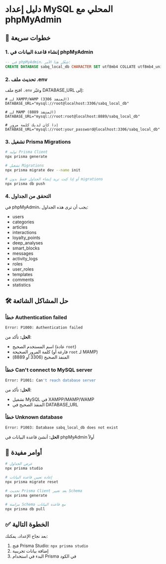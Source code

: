 # دليل إعداد MySQL المحلي مع phpMyAdmin

## 🚀 خطوات سريعة

### 1. إنشاء قاعدة البيانات في phpMyAdmin
```sql
-- في phpMyAdmin، شغّل هذا الأمر:
CREATE DATABASE sabq_local_db CHARACTER SET utf8mb4 COLLATE utf8mb4_unicode_ci;
```

### 2. تحديث ملف .env
افتح ملف `.env` وغيّر DATABASE_URL إلى:

```env
# لـ XAMPP/WAMP (المنفذ 3306)
DATABASE_URL="mysql://root@localhost:3306/sabq_local_db"

# لـ MAMP (المنفذ 8889)
DATABASE_URL="mysql://root:root@localhost:8889/sabq_local_db"

# إذا كان لديك كلمة مرور
DATABASE_URL="mysql://root:your_password@localhost:3306/sabq_local_db"
```

### 3. تشغيل Prisma Migrations
```bash
# توليد Prisma Client
npx prisma generate

# تشغيل Migrations
npx prisma migrate dev --name init

# أو إذا كنت تريد إنشاء الجداول فقط بدون migrations
npx prisma db push
```

### 4. التحقق من الجداول
في phpMyAdmin، يجب أن ترى هذه الجداول:
- users
- categories
- articles
- interactions
- loyalty_points
- deep_analyses
- smart_blocks
- messages
- activity_logs
- roles
- user_roles
- templates
- comments
- statistics

## 🛠️ حل المشاكل الشائعة

### خطأ Authentication failed
```bash
Error: P1000: Authentication failed
```
**الحل:** تأكد من:
- اسم المستخدم الصحيح (عادة `root`)
- كلمة المرور الصحيحة (فارغة أو `root` لـ MAMP)
- المنفذ الصحيح (3306 أو 8889)

### خطأ Can't connect to MySQL server
```bash
Error: P1001: Can't reach database server
```
**الحل:** تأكد من:
- تشغيل MySQL في XAMPP/MAMP/WAMP
- المنفذ الصحيح في DATABASE_URL

### خطأ Unknown database
```bash
Error: P1003: Database sabq_local_db does not exist
```
**الحل:** أنشئ قاعدة البيانات في phpMyAdmin أولاً

## 📝 أوامر مفيدة

```bash
# عرض الجداول
npx prisma studio

# إعادة تعيين قاعدة البيانات
npx prisma migrate reset

# تحديث Prisma Client بعد تغيير Schema
npx prisma generate

# مزامنة Schema مع قاعدة البيانات
npx prisma db pull
```

## ✅ الخطوة التالية
بعد نجاح الإعداد، يمكنك:
1. فتح Prisma Studio: `npx prisma studio`
2. إضافة بيانات تجريبية
3. البدء في استخدام Prisma في الكود 